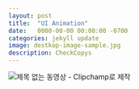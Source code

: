```yaml
---
layout: post
title:  "UI Animation"
date:   0000-00-00 00:00:00 -0700
categories: jekyll update
image: destkop-image-sample.jpg
description: CheckCopys
---
```





![제목 없는 동영상 - Clipchamp로 제작](https://github.com/vhswo/vhswo.github.io/assets/39188197/0bd4af71-c008-431d-8be5-e665131bb8cb)
